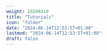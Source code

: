 ```yaml
---
weight: 10200310
title: "Tutorials"
icon: "folder"
date: "2024-06-14T12:53:57+01:00"
lastmod: "2024-06-14T12:53:57+01:00"
draft: false
---
```


